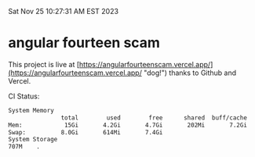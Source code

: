 Sat Nov 25 10:27:31 AM EST 2023

# angular fourteen scam


This project is live at [https://angularfourteenscam.vercel.app/](https://angularfourteenscam.vercel.app/ "dog!") thanks to Github and Vercel.

CI Status: 

```bash
System Memory
               total        used        free      shared  buff/cache   available
Mem:            15Gi       4.2Gi       4.7Gi       202Mi       7.2Gi        11Gi
Swap:          8.0Gi       614Mi       7.4Gi
System Storage
707M	.
```
